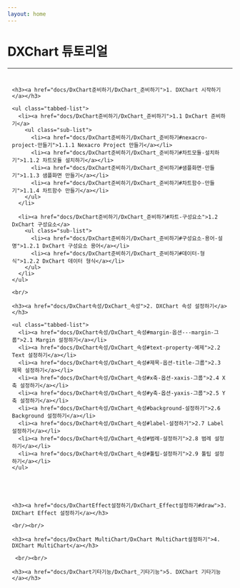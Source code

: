 ```yaml
---
layout: home
---
```



# DXChart 튜토리얼
---

<div class="toc-columns">
  
  <div class="toc-column">
  
    <h3><a href="docs/DxChart준비하기/DxChart_준비하기">1. DXChart 시작하기</a></h3>
    
    <ul class="tabbed-list">
      <li><a href="docs/DxChart준비하기/DxChart_준비하기">1.1 DxChart 준비하기</a>
        <ul class="sub-list">
          <li><a href="docs/DxChart준비하기/DxChart_준비하기#nexacro-project-만들기">1.1.1 Nexacro Project 만들기</a></li>
          <li><a href="docs/DxChart준비하기/DxChart_준비하기#차트모듈-설치하기">1.1.2 차트모듈 설치하기</a></li>
          <li><a href="docs/DxChart준비하기/DxChart_준비하기#샘플화면-만들기">1.1.3 샘플화면 만들기</a></li>
          <li><a href="docs/DxChart준비하기/DxChart_준비하기#차트함수-만들기">1.1.4 차트함수 만들기</a></li>
        </ul>
      </li>
  
      <li><a href="docs/DxChart준비하기/DxChart_준비하기#차트-구성요소">1.2 DxChart 구성요소</a>
        <ul class="sub-list">
          <li><a href="docs/DxChart준비하기/DxChart_준비하기#구성요소-용어-설명">1.2.1 DxChart 구성요소 용어</a></li>
          <li><a href="docs/DxChart준비하기/DxChart_준비하기#데이터-형식">1.2.2 DxChart 데이터 형식</a></li>
        </ul>
      </li>
    </ul>

    <br/>

    <h3><a href="docs/DxChart속성/DxChart_속성">2. DXChart 속성 설정하기</a></h3>
  
    <ul class="tabbed-list">
      <li><a href="docs/DxChart속성/DxChart_속성#margin-옵션---margin-그룹">2.1 Margin 설정하기</a></li>
      <li><a href="docs/DxChart속성/DxChart_속성#text-property-예제">2.2 Text 설정하기</a></li>
      <li><a href="docs/DxChart속성/DxChart_속성#제목-옵션-title-그룹">2.3 제목 설정하기</a></li>
      <li><a href="docs/DxChart속성/DxChart_속성#x축-옵션-xaxis-그룹">2.4 X축 설정하기</a></li>
      <li><a href="docs/DxChart속성/DxChart_속성#y축-옵션-yaxis-그룹">2.5 Y축 설정하기</a></li>
      <li><a href="docs/DxChart속성/DxChart_속성#background-설정하기">2.6 Background 설정하기</a></li>
      <li><a href="docs/DxChart속성/DxChart_속성#label-설정하기">2.7 Label 설정하기</a></li>
      <li><a href="docs/DxChart속성/DxChart_속성#범례-설정하기">2.8 범례 설정하기</a></li>
      <li><a href="docs/DxChart속성/DxChart_속성#툴팁-설정하기">2.9 툴팁 설정하기</a></li>
    </ul>
  
  </div>
  
  <div class="toc-column">
  
    <h3><a href="docs/DxChartEffect설정하기/DxChart_Effect설정하기#draw">3. DXChart Effect 설정하기</a></h3>

    <br/><br/>

    <h3><a href="docs/DxChart MultiChart/DxChart MultiChart설정하기">4. DXChart MultiChart</a></h3>

     <br/><br/>

    <h3><a href="docs/DxChart기타기능/DxChart_기타기능">5. DXChart 기타기능</a></h3>    
  
  </div>

</div>

<style>
  .toc-columns {
    display: flex;
    flex-wrap: wrap;
    gap: 20px;
  }
  
  .toc-column {
    flex: 1 1 45%;
    padding: 10px;
  }
  
  .toc-column h3 {
    font-weight: bold;
    font-size: 1.4rem;
    margin-bottom: 0.8rem;
    color: #2c3e50;
  }
  
  .toc-column ul {
    margin-top: 0.5rem;
    margin-bottom: 0.5rem;
    list-style-type: none;
    padding-left: 0;
  }
  
  .toc-column li {
    margin-bottom: 0.3rem;
    color: #666;
  }
  
  .toc-column a {
    text-decoration: none;
    color: #333;
  }

 .toc-column a:hover{
   font-weight: 800;
    color: #333;
  }

  .tabbed-list > li {
    margin-left: 30px;
    margin-bottom: 20px;
  } 

  .sub-list > li {
    margin-left: 30px;
    margin-bottom: 10px;
  }
</style>    
